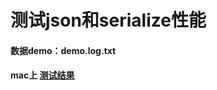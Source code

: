 # 测试json和serialize性能
#### 数据demo：demo.log.txt
#### mac上 [测试结果](https://docs.google.com/spreadsheets/d/1fBDxYyNGoeiRcFGX4-HzCX-AzT86TQfDMoZ5vpEdw_k/edit#gid=1125500280)

